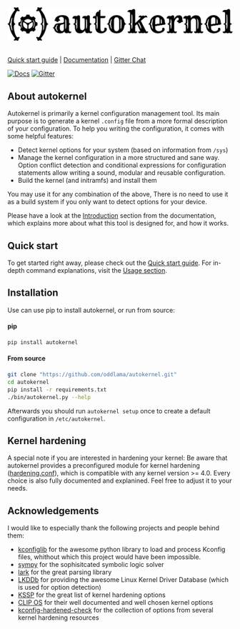 <br/><br/>
[![autokernel](./docs/imgs/autokernel_banner.svg)](https://autokernel.oddlama.org)
<br/><br/>

[Quick start guide](https://autokernel.oddlama.org/en/latest/intro/quick-start-guide.html) \|
[Documentation](https://autokernel.oddlama.org/en/latest) \|
[Gitter Chat](https://gitter.im/oddlama-autokernel/community)

[![Docs](https://readthedocs.org/projects/autokernel/badge/?version=latest)](https://autokernel.oddlama.org/en/latest/?badge=latest)
[![Gitter](https://badges.gitter.im/oddlama-autokernel/community.svg)](https://gitter.im/oddlama-autokernel/community?utm_source=badge&utm_medium=badge&utm_campaign=pr-badge)

## About autokernel

Autokernel is primarily a kernel configuration management tool.
Its main purpose is to generate a kernel `.config` file from
a more formal description of your configuration.
To help you writing the configuration, it comes with some helpful features:

* Detect kernel options for your system (based on information from `/sys`)
* Manage the kernel configuration in a more structured and sane way.
  Option conflict detection and conditional expressions for configuration statements
  allow writing a sound, modular and reusable configuration.
* Build the kernel (and initramfs) and install them

You may use it for any combination of the above, There is no need to
use it as a build system if you only want to detect options for your device.

Please have a look at the [Introduction](https://autokernel.oddlama.org/en/latest/intro/introduction.html)
section from the documentation, which explains more about what
this tool is designed for, and how it works.

<!--SCREENCASTS HERE TODO -->

## Quick start

To get started right away, please check out the [Quick start guide](https://autokernel.oddlama.org/en/latest/intro/quick-start-guide.html).
For in-depth command explanations, visit the [Usage section](https://autokernel.oddlama.org/en/latest/contents/usage.html).

## Installation

Use can use pip to install autokernel, or run from source:

#### pip

```bash
pip install autokernel
```

#### From source

```bash
git clone "https://github.com/oddlama/autokernel.git"
cd autokernel
pip install -r requirements.txt
./bin/autokernel.py --help
```

Afterwards you should run `autokernel setup` once to create a default configuration
in `/etc/autokernel`.

## Kernel hardening

A special note if you are interested in hardening your kernel:
Be aware that autokernel provides a preconfigured module for kernel
hardening ([hardening.conf](./autokernel/contrib/etc/modules_d/hardening.conf)), which is
compatible with any kernel version >= 4.0. Every choice is also fully documented
and explanined. Feel free to adjust it to your needs.

## Acknowledgements

I would like to especially thank the following projects and people behind them:

- [kconfiglib](https://github.com/ulfalizer/Kconfiglib) for the awesome python library to load and process Kconfig files, whithout which this project would have been impossible.
- [sympy](https://www.sympy.org/) for the sophisitcated symbolic logic solver
- [lark](https://github.com/lark-parser/lark) for the great parsing library
- [LKDDb](https://cateee.net/lkddb/) for providing the awesome Linux Kernel Driver Database (which is used for option detection)
- [KSSP](https://kernsec.org/wiki/index.php/Kernel_Self_Protection_Project/Recommended_Settings) for the great list of kernel hardening options
- [CLIP OS](https://docs.clip-os.org/clipos/kernel.html#configuration) for their well documented and well chosen kernel options
- [kconfig-hardened-check](https://github.com/a13xp0p0v/kconfig-hardened-check) for the collection of options from several kernel hardening resources
